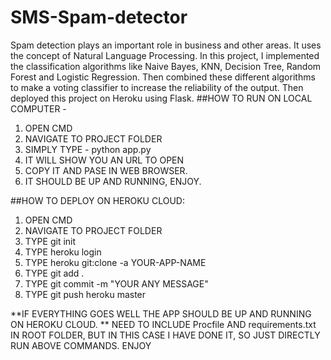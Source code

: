 # SMS-Spam-detector
Spam detection plays an important role in business and other areas. It uses the concept of Natural Language Processing. In this project, I implemented the classification algorithms like Naive Bayes, KNN, Decision Tree, Random Forest and Logistic Regression. Then combined these different algorithms to make a voting classifier to increase the reliability of the output. Then deployed this project on Heroku using Flask.
##HOW TO RUN ON LOCAL COMPUTER -

1. OPEN CMD
2. NAVIGATE TO PROJECT FOLDER
3. SIMPLY TYPE - python app.py
4. IT WILL SHOW YOU AN URL TO OPEN 
5. COPY IT AND PASE IN WEB BROWSER.
6. IT SHOULD BE UP AND RUNNING, ENJOY.

##HOW TO DEPLOY ON HEROKU CLOUD:

1. OPEN CMD
2. NAVIGATE TO PROJECT FOLDER
3. TYPE git init
4. TYPE heroku login
5. TYPE heroku git:clone -a YOUR-APP-NAME
6. TYPE git add .
7. TYPE git commit -m "YOUR ANY MESSAGE"
8. TYPE git push heroku master

**IF EVERYTHING GOES WELL THE APP SHOULD BE UP AND RUNNING ON HEROKU CLOUD.
** NEED TO INCLUDE Procfile AND requirements.txt IN ROOT FOLDER, BUT IN THIS CASE I HAVE DONE IT, SO JUST DIRECTLY RUN ABOVE COMMANDS. ENJOY 
